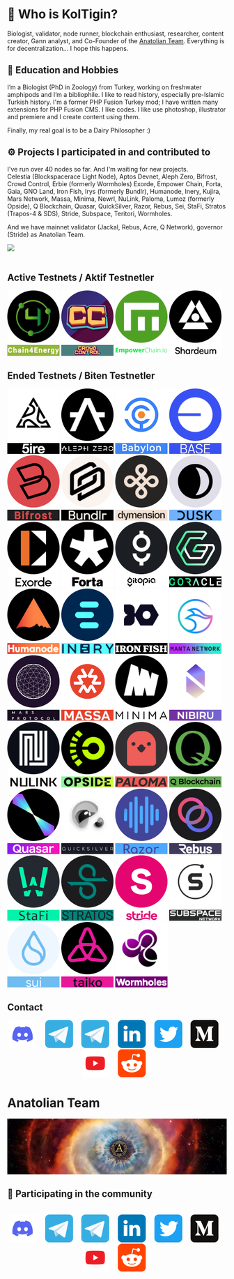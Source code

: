 # 🧬 Who is KolTigin?
Biologist, validator, node runner, blockchain enthusiast, researcher, content creator, Gann analyst, and Co-Founder of the [Anatolian Team](https://github.com/AnatolianTeam). Everything is for decentralization... I hope this happens.

## 🎣 Education and Hobbies
I’m a Biologist (PhD in Zoology) from Turkey, working on freshwater amphipods and I’m a bibliophile. I like to read history, especially pre-Islamic Turkish history. I'm a former PHP Fusion Turkey mod; I have written many extensions for PHP Fusion CMS. I like codes. I like use photoshop, illustrator and premiere and I create content using them.

Finally, my real goal is to be a Dairy Philosopher :)

## ⚙️ Projects I participated in and contributed to
I've run over 40 nodes so far. And I'm waiting for new projects.<br />
Celestia (Blockspacerace Light Node), Aptos Devnet, Aleph Zero, Bifrost, Crowd Control, Erbie (formerly Wormholes) Exorde, Empower Chain, Forta, Gaia, GNO Land, Iron Fish, Irys (formerly Bundlr), Humanode, Inery, Kujira, Mars Network, Massa, Minima, Newrl, NuLink, Paloma, Lumoz (formerly Opside), Q Blockchain, Quasar, QuickSilver, Razor, Rebus, Sei, StaFi, Stratos (Trapos-4 & SDS), Stride, Subspace, Teritori, Wormholes. 

And we have mainnet validator (Jackal, Rebus, Acre, Q Network), governor (Stride) as Anatolian Team.

<div align="center">
  <div style="display: flex; align-items: flex-start;">
    <img align="top" src="https://komarev.com/ghpvc/?username=koltigin&color=brightgreen" height='35'/>
<br />
<br />
  </div>
</div>


## Active Testnets / Aktif Testnetler

[<img src='https://github.com/koltigin/koltigin/blob/main/logos/chain4energy.png' alt='c4e'>](https://explorer-testnet.c4e.io/validators/c4evaloper1n72vp5xs7ym7705t0rwtgxt6v3s0t307n7dk3w) [<img src='https://github.com/koltigin/koltigin/blob/main/logos/crowdcontrol.png' alt='crowdcontrol'>](https://explorer.kjnodes.com/cardchain-testnet/staking/ccvaloper1vecesanll83q8np8d7ktgs0c3fegutkdr9eacp) [<img src='https://github.com/koltigin/koltigin/blob/main/logos/empowerchain.png' alt='babylon'>](https://empower.explorers.guru/validator/empowervaloper1a2sjsmud92g39ta2uysgc3legu8cefw8lz3lh9)  [<img src='https://github.com/koltigin/koltigin/blob/main/logos/shardeum.png' alt='shardeum'>](https://#) 

## Ended Testnets / Biten Testnetler

[<img src='https://github.com/koltigin/koltigin/blob/main/logos/5ire.png' alt='5ire'>](https://#) [<img src='https://github.com/koltigin/koltigin/blob/main/logos/alephzero.png' alt='alephzero'>](https://#) [<img src='https://github.com/koltigin/koltigin/blob/main/logos/babylon.png' alt='babylon'>](https://babylon.explorers.guru/validator/bbnvaloper1n72vp5xs7ym7705t0rwtgxt6v3s0t3072mja6l) [<img src='https://github.com/koltigin/koltigin/blob/main/logos/base.png?raw=true' alt='base'>](https://#) [<img src='https://github.com/koltigin/koltigin/blob/main/logos/bifrost.png' alt='bifrost'>](https://#) [<img src='https://github.com/koltigin/koltigin/blob/main/logos/bundlr.png' alt='base'>](https://#) [<img src='https://github.com/koltigin/koltigin/blob/main/logos/dymension.png' alt='dymension'>](https://dymension.explorers.guru/validator/dymvaloper1hpc6du6mtzkjankhyxa78f5y7dp2p84dqd0egu) [<img src='https://github.com/koltigin/koltigin/blob/main/logos/dusknetwork.png' alt='dusknetwork'>](https://#) [<img src='https://github.com/koltigin/koltigin/blob/main/logos/exorde.png' alt='exorde'>](https://#) [<img src='https://github.com/koltigin/koltigin/blob/main/logos/forta.png' alt='forta'>](https://#)  [<img src='https://github.com/koltigin/koltigin/blob/main/logos/gitopia.png' alt='gitopia'>](https://#) [<img src='https://github.com/koltigin/koltigin/blob/main/logos/goracle.png?raw=true' alt='goracle'>](https://#) [<img src='https://github.com/koltigin/koltigin/blob/main/logos/humanode.png' alt='humanode'>](https://#) [<img src='https://github.com/koltigin/koltigin/blob/main/logos/inery.png' alt='c4e'>](https://explorer.inery.io/master-nodes/account_info/?name=koltigin) [<img src='https://github.com/koltigin/koltigin/blob/main/logos/ironfish.png' alt='ironfish'>](https://#) [<img src='https://github.com/koltigin/koltigin/blob/main/logos/mantanetwork.png' alt='mantanetwork'>](https://#) [<img src='https://github.com/koltigin/koltigin/blob/main/logos/marsprotocol.png' alt='marsprotocol'>](https://#) [<img src='https://github.com/koltigin/koltigin/blob/main/logos/massa.png' alt='massa'>](https://test.massa.net/v1/) [<img src='https://github.com/koltigin/koltigin/blob/main/logos/minima.png' alt='minima'>](https://#) [<img src='https://github.com/koltigin/koltigin/blob/main/logos/nibiru.png' alt='nibiru'>](https://nibiru.explorers.guru/validator/nibivaloper1n72vp5xs7ym7705t0rwtgxt6v3s0t3077ern5f) [<img src='https://github.com/koltigin/koltigin/blob/main/logos/nulink.png' alt='nulink'>](https://#) [<img src='https://github.com/koltigin/koltigin/blob/main/logos/opside.png' alt='opside'>](https://pre-alpha-beacon.opside.info/validator/1521) [<img src='https://github.com/koltigin/koltigin/blob/main/logos/paloma.png' alt='paloma'>](https://) [<img src='https://github.com/koltigin/koltigin/blob/main/logos/qblockchain.png' alt='qblockchain'>](https://#) [<img src='https://github.com/koltigin/koltigin/blob/main/logos/quasar.png' alt='quasar'>](https://#) [<img src='https://github.com/koltigin/koltigin/blob/main/logos/quicksilver.png' alt='quicksilver'>](https://#) [<img src='https://github.com/koltigin/koltigin/blob/main/logos/razor.png' alt='razor'>](https://#) [<img src='https://github.com/koltigin/koltigin/blob/main/logos/rebus.png' alt='rebus'>](https://#) [<img src='https://github.com/koltigin/koltigin/blob/main/logos/stafi.png' alt='stafi'>](https://#) [<img src='https://github.com/koltigin/koltigin/blob/main/logos/stratos.png' alt='stratos'>](https://#) [<img src='https://github.com/koltigin/koltigin/blob/main/logos/stride.png' alt='stride'>](https://#) [<img src='https://github.com/koltigin/koltigin/blob/main/logos/subspace.png' alt='subspace'>](https://#) [<img src='https://github.com/koltigin/koltigin/blob/main/logos/sui.png' alt='sui'>](https://#) [<img src='https://github.com/koltigin/koltigin/blob/main/logos/taiko.png' alt='taiko'>](https://) [<img src='https://github.com/koltigin/koltigin/blob/main/logos/wormholes.png' alt='wormholes'>](https://www.wormholesscan.com/#/AccountDetail/0xc1Dd4aE2C303ea86394345CE0CD3523Aa6fa70Ca)


## Contact

<div align="center">
  <a href="https://discordapp.com/users/837933958280904737"><img src="https://github.com/koltigin/koltigin/blob/main/static/discord.svg" width="64" /></a>
  &nbsp; &nbsp;
  <a href="https://t.me/mehmetkoltigin"><img src="https://github.com/koltigin/koltigin/blob/main/static/telegram.svg" width="64" /></a>
  &nbsp; &nbsp;
  <a href="https://t.me/AnatolianTeam"><img src="https://github.com/koltigin/koltigin/blob/main/static/telegram.svg" width="64" /></a>
  &nbsp; &nbsp;
  <a href="https://www.linkedin.com/company/"><img src="https://github.com/koltigin/koltigin/blob/main/static/linkedin.svg" width="64" /></a>
  &nbsp; &nbsp;
  <a href="https://twitter.com/mehmetkoltigin"><img src="https://github.com/koltigin/koltigin/blob/main/static/twitter.svg" width="64" /></a>
  &nbsp; &nbsp;
  <a href="https://medium.com/@mehmetkoltigin"><img src="https://github.com/koltigin/koltigin/blob/main/static/medium.svg" width="64" /></a>
  &nbsp; &nbsp;
  <a href="https://www.youtube.com/@mehmetkoltigin"><img src="https://github.com/koltigin/koltigin/blob/main/static/youtube.svg" width="64" /></a>
  &nbsp; &nbsp;
  <a href="https://www.reddit.com/user/MehmetKolTigin" target="_blank" rel="noopener noreferrer"><img src="https://github.com/koltigin/koltigin/blob/main/static/reddit.svg" width="64" /></a>
  &nbsp; &nbsp;
</div>

# Anatolian Team
<a href="https://anatolianteam.com/"><img src="/static/Anatolian-Team-GitHub-Banner.jpg" /></a>
## 🙋 Participating in the community

<br/>

<div align="center">
  <a href="https://discord.gg/AnatolianTeam#9538"><img src="/static/discord.svg" width="64" /></a>
  &nbsp; &nbsp;
  <a href="https://t.me/AnatolianTeamduyuru"><img src="/static/telegram.svg" width="64" /></a>
  &nbsp; &nbsp;
  <a href="https://t.me/AnatolianTeam"><img src="/static/telegram.svg" width="64" /></a>
  &nbsp; &nbsp;
  <a href="https://www.linkedin.com/company/anatolianteam"><img src="/static/linkedin.svg" width="64" /></a>
  &nbsp; &nbsp;
  <a href="https://twitter.com/AnatolianTeam"><img src="/static/twitter.svg" width="64" /></a>
  &nbsp; &nbsp;
  <a href="https://medium.com/AnatolianTeam"><img src="/static/medium.svg" width="64" /></a>
  &nbsp; &nbsp;
  <a href="https://www.youtube.com/@AnatolianTeam"><img src="/static/youtube.svg" width="64" /></a>
  &nbsp; &nbsp;
  <a href="https://www.reddit.com/r/AnatolianTeam" target="_blank" rel="noopener noreferrer"><img src="/static/reddit.svg" width="64" /></a>  
  &nbsp; &nbsp;
</div>

